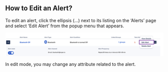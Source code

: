 ## How to Edit an Alert?

  

To edit an alert, click the ellipsis (...) next to its listing on the ‘Alerts’ page and select ‘Edit Alert’ from the popup menu that appears.

  

![Edit an alert](./images/1-edit-option.png)

  
  

In edit mode, you may change any attribute related to the alert. 